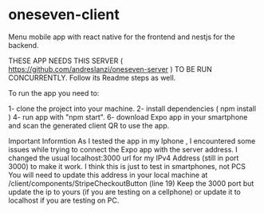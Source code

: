 # oneseven-client
Menu mobile app with react native for the frontend and nestjs for the backend.

THESE APP NEEDS THIS SERVER ( https://github.com/andreslanzi/oneseven-server ) TO BE RUN CONCURRENTLY. Follow its Readme steps as well.

To run the app you need to:

1- clone the project into your machine.
2- install dependencies ( npm install )
4- run app with "npm start".
6- download Expo app in your smartphone and scan the generated client QR to use the app.

Important Informtion
As I tested the app in my Iphone , I encountered some issues while trying to connect the Expo app with the server address.
I changed the usual localhost:3000 url for my IPv4 Address (still in port 3000) to make it work. I think this is just to test in smartphones, not PCS
You will need to update this address in your local machine at  /client/components/StripeCheckoutButton (line 19) Keep the 3000 port but update the ip to yours (if you are testing on a cellphone) or update it to localhost if you are testing on PC.
